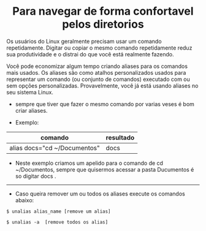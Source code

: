 <h1 align="center">
Para navegar de forma confortavel pelos diretorios 
</h1>

Os usuários do Linux geralmente precisam usar um comando repetidamente. Digitar ou copiar o mesmo comando repetidamente reduz sua produtividade e o distrai do que você está realmente fazendo.

Você pode economizar algum tempo criando aliases para os comandos mais usados. Os aliases são como atalhos personalizados usados para representar um comando (ou conjunto de comandos) executado com ou sem opções personalizadas. Provavelmente, você já está usando aliases no seu sistema Linux.

* sempre que tiver que fazer o mesmo comando por varias veses é bom criar aliases.

* Exemplo:

|comando|resultado|
|-------|----------|
|alias docs="cd ~/Documentos"|docs|

* Neste exemplo criamos um apelido para o comando de cd ~/Documentos, sempre que quisermos acessar a pasta Ducumentos é so digitar docs .


----------------------
* Caso queira remover um ou todos os aliases execute os comandos abaixo:
```
$ unalias alias_name [remove um alias]

$ unalias -a  [remove todos os alias]
